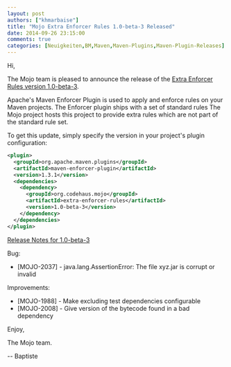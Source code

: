 ```yaml
---
layout: post
authors: ["khmarbaise"]
title: "Mojo Extra Enforcer Rules 1.0-beta-3 Released"
date: 2014-09-26 23:15:00
comments: true
categories: [Neuigkeiten,BM,Maven,Maven-Plugins,Maven-Plugin-Releases]
---
```

Hi, 

The Mojo team is pleased to announce the release of the 
[Extra Enforcer Rules version 1.0-beta-3](http://mojo.codehaus.org/extra-enforcer-rules/).

Apache's Maven Enforcer Plugin is used to apply and enforce rules on your 
Maven projects. 
The Enforcer plugin ships with a set of standard rules 
The Mojo project hosts this project to provide extra rules which are not 
part of the standard rule set. 


To get this update, simply specify the version in your project's plugin 
configuration: 

```xml
<plugin> 
  <groupId>org.apache.maven.plugins</groupId> 
  <artifactId>maven-enforcer-plugin</artifactId> 
  <version>1.3.1</version> 
  <dependencies> 
    <dependency> 
      <groupId>org.codehaus.mojo</groupId> 
      <artifactId>extra-enforcer-rules</artifactId> 
      <version>1.0-beta-3</version> 
    </dependency> 
  </dependencies> 
</plugin> 
```

[Release Notes for 1.0-beta-3](http://jira.codehaus.org/secure/ReleaseNote.jspa?projectId=11062&version=19724)

Bug:

 * [MOJO-2037] - java.lang.AssertionError: The file xyz.jar is corrupt or invalid

Improvements:

 * [MOJO-1988] - Make excluding test dependencies configurable
 * [MOJO-2008] - Give version of the bytecode found in a bad dependency


Enjoy, 

The Mojo team. 

-- Baptiste 

